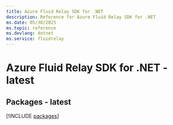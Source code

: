 ```yaml
---
title: Azure Fluid Relay SDK for .NET
description: Reference for Azure Fluid Relay SDK for .NET
ms.date: 05/30/2025
ms.topic: reference
ms.devlang: dotnet
ms.service: fluidrelay
---
```

# Azure Fluid Relay SDK for .NET - latest
## Packages - latest
[!INCLUDE [packages](fluid-relay-index.md)]
